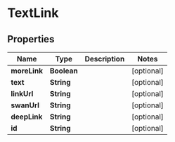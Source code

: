 

# TextLink


## Properties

Name | Type | Description | Notes
------------ | ------------- | ------------- | -------------
**moreLink** | **Boolean** |  |  [optional]
**text** | **String** |  |  [optional]
**linkUrl** | **String** |  |  [optional]
**swanUrl** | **String** |  |  [optional]
**deepLink** | **String** |  |  [optional]
**id** | **String** |  |  [optional]



